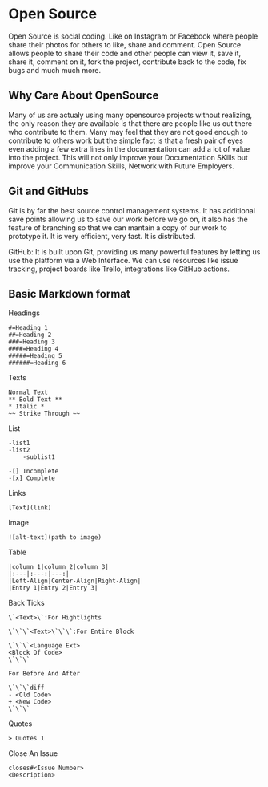 # Open Source

Open Source is social coding. Like on Instagram or Facebook where people share their photos for others to like, share and comment. Open Source allows people to share their code and other people can view it, save it, share it, comment on it, fork the project, contribute back to the code, fix bugs and much much more. 

## Why Care About OpenSource

Many of us are actualy using many opensource projects without realizing, the only reason they are available is that there are people like us out there who contribute to them. Many may feel that they are not good enough to contribute to others work but the simple fact is that a fresh pair of eyes even adding a few extra lines in the documentation can add a lot of value into the project. This will not only improve your Documentation SKills but improve your Communication Skills, Network with Future Employers.

## Git and GitHubs

Git is by far the best source control management systems. It has additional save points allowing us to save our work before we go on, it also has the feature of branching so that we can mantain a copy of our work to prototype it. It is very efficient, very fast. It is distributed.

GitHub: It is built upon Git, providing us many powerful features by letting us use the platform via a Web Interface. We can use resources like issue tracking, project boards like Trello, integrations like GitHub actions.


## Basic Markdown format

Headings

```
#=Heading 1
##=Heading 2
###=Heading 3
####=Heading 4
#####=Heading 5
######=Heading 6
```

Texts

```
Normal Text
** Bold Text **
* Italic *
~~ Strike Through ~~
```

List

```
-list1
-list2
    -sublist1

-[] Incomplete
-[x] Complete
```

Links

```
[Text](link)
```

Image

```
![alt-text](path to image)
```

Table

```
|column 1|column 2|column 3|
|:---|:---:|---:|
|Left-Align|Center-Align|Right-Align|
|Entry 1|Entry 2|Entry 3|
```

Back Ticks

```
\`<Text>\`:For Hightlights

\`\`\`<Text>\`\`\`:For Entire Block

\`\`\`<Language Ext>
<Block Of Code>
\`\`\`

For Before And After

\`\`\`diff
- <Old Code>
+ <New Code>
\`\`\`

```

Quotes

```
> Quotes 1
```

Close An Issue

```
closes#<Issue Number>
<Description>
```